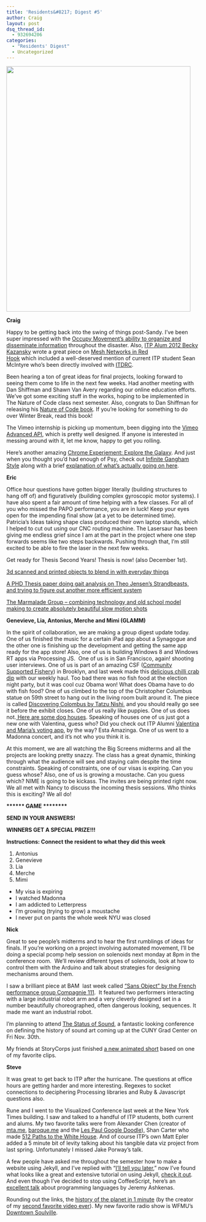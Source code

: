 ```yaml
---
title: 'Residents&#8217; Digest #5'
author: Craig
layout: post
dsq_thread_id:
  - 932694206
categories:
  - "Residents' Digest"
  - Uncategorized
---
```

<p><strong><strong><strong id="internal-source-marker_0.03519533690996468"><img src="https://lh3.googleusercontent.com/gbQSI3nixzzRkaFl_oiLY3ANXAR15HLnkloOxGVslLk3IaFcb2mjkJuqwjAxPp9Yj1O8CCywadl8q8eF6Vb9djRJzNi7BNi4q0HQDw7Vz1O3lGetVl0w" alt="" width="480px;" height="640px;" /></strong></strong></strong></p>
<p><strong>Craig</strong></p>
<p><strong></strong>Happy to be getting back into the swing of things post-Sandy. I’ve been super impressed with the <a href="http://interoccupy.net/occupysandy/" target="_blank">Occupy Movement’s ability to organize and disseminate information</a> throughout the disaster. Also, <a href="https://twitter.com/pondswimmer" target="_blank">ITP Alum 2012 Becky Kazansky</a> wrote a great piece on <a href="http://techpresident.com/news/23127/red-hook-mesh-network-connects-sandy-survivors-still-without-power" target="_blank">Mesh Networks in Red Hook</a> which included a well-deserved mention of current ITP student Sean McIntyre who’s been directly involved with <a href="http://www.itdrc.org/" target="_blank">ITDRC</a>.</p>
<p>Been hearing a ton of great ideas for final projects, looking forward to seeing them come to life in the next few weeks. Had another meeting with Dan Shiffman and Shawn Van Avery regarding our online education efforts. We’ve got some exciting stuff in the works, hoping to be implemented in The Nature of Code class next semester. Also, congrats to Dan Shiffman for releasing his <a href="http://natureofcode.com/">Nature of Code book</a>. If you’re looking for something to do over Winter Break, read this book!</p>
<p>The Vimeo internship is picking up momentum, been digging into the <a href="https://developer.vimeo.com/apis/advanced">Vimeo Advanced API</a>, which is pretty well designed. If anyone is interested in messing around with it, let me know, happy to get you rolling.</p>
<p>Here’s another amazing <a href="http://workshop.chromeexperiments.com/stars/">Chrome Experiement: Explore the Galaxy</a>. And just when you thought you’d had enough of Psy, check out <a href="http://static.echonest.com/InfiniteGangnamStyle/">Infinite Gangham Style</a> along with a brief <a href="http://musicmachinery.com/2012/10/28/infinite-gangnam-style/">explanation of what’s actually going on here</a>.</p>
<p><strong>Eric</strong></p>
<p><strong></strong>Office hour questions have gotten bigger literally (building structures to hang off of) and figuratively (building complex gyroscopic motor systems). I have also spent a fair amount of time helping with a few classes. For all of you who missed the PAPO performance, you are in luck! Keep your eyes open for the impending final show (at a yet to be determined time). Patricia’s Ideas taking shape class produced their own laptop stands, which I helped to cut out using our CNC routing machine. The Lasersaur has been giving me endless grief since I am at the part in the project where one step forwards seems like two steps backwards. Pushing through that, I’m still excited to be able to fire the laser in the next few weeks.</p>
<p>Get ready for Thesis Second Years! Thesis is now! (also December 1st).</p>
<p><a href="http://vimeo.com/43442146">3d scanned and printed objects to blend in with everyday things</a></p>
<p><a href="http://physastro.pomona.edu/wp-content/uploads/2012/09/thesis_ghassaei.pdf">A PHD Thesis paper doing gait analysis on Theo Jensen’s Strandbeasts, and trying to figure out another more efficient system</a></p>
<p><a href="http://vimeo.com/43455552">The Marmalade Group &#8211; combining technology and old school model making to create absolutely beautiful slow motion shots</a></p>
<p><strong>Genevieve, Lia, Antonius, Merche and Mimi (GLAMM)</strong></p>
<p><strong></strong>In the spirit of collaboration, we are making a group digest update today. One of us finished the music for a certain iPad app about a Synagogue and the other one is finishing up the development and getting the same app ready for the app store! Also, one of us is building Windows 8 and Windows RT apps via Processing JS.  One of us is in San Francisco, again! shooting user interviews. One of us is part of an amazing CSF (<a href="http://mermaidsgardennyc.com/csf/">Community Supported Fishery</a>) in Brooklyn, and last week made this <a href="http://www.foodrepublic.com/2012/01/06/chili-crab-dip-recipe?fb_action_ids=10100216846819365&amp;fb_action_types=og.likes&amp;fb_source=aggregation&amp;fb_aggregation_id=288381481237582">delicious chilli crab dip</a> with our weekly haul. Too bad there was no fish food at the election night party, but it was cool cuz Obama won! What does Obama have to do with fish food? One of us climbed to the top of the Christopher Columbus statue on 59th street to hang out in the living room built around it. The piece is called <a href="http://www.publicartfund.org/view/exhibitions/5495_discovering_columbus">Discovering Colombus by Tatzu Nishi</a>, and you should really go see it before the exhibit closes. One of us really like puppies. One of us does not.<a href="http://www.fastcodesign.com/1671250/amazingly-weird-architecture-for-dogs-from-mujis-creative-guru#2"> Here are some dog houses</a>. Speaking of houses one of us just got a new one with Valentina, guess who? Did you check out ITP Alumni <a href="http://m.votescope.us/app/webroot/desktop/#.UKadBYZxPIU">Valentina and Maria’s voting app</a>, by the way? Esta Amazinga. One of us went to a Madonna concert, and it’s not who you think it is.</p>
<p>At this moment, we are all watching the Big Screens midterms and all the projects are looking pretty snazzy. The class has a great dynamic, thinking through what the audience will see and staying calm despite the time constraints. Speaking of constraints, one of our visas is expiring. Can you guess whose? Also, one of us is growing a moustache. Can you guess which? NIME is going to be kickass. The invites are being printed right now. We all met with Nancy to discuss the incoming thesis sessions. Who thinks this is exciting? We all do!</p>
<p dir="ltr"><strong>****** GAME ********</strong></p>
<p dir="ltr"><strong>SEND IN YOUR ANSWERS! </strong></p>
<p dir="ltr"><strong>WINNERS GET A SPECIAL PRIZE!!!</strong></p>
<p><strong id="internal-source-marker_0.03519533690996468"> Instructions: Connect the resident to what they did this week</strong></p>
<ol>
<li>Antonius</li>
<li>Genevieve</li>
<li>Lia</li>
<li>Merche</li>
<li>Mimi</li>
</ol>
<ul>
<li>My visa is expiring</li>
<li>I watched Madonna</li>
<li>I am addicted to Letterpress</li>
<li>I’m growing (trying to grow) a moustache</li>
<li>I never put on pants the whole week NYU was closed</li>
</ul>
<p><strong>Nick</strong></p>
<p>Great to see people’s midterms and to hear the first rumblings of ideas for finals. If you’re working on a project involving automated movement, I’ll be doing a special pcomp help session on solenoids next monday at 8pm in the conference room.  We&#8217;ll review different types of solenoids, look at how to control them with the Arduino and talk about strategies for designing mechanisms around them.</p>
<p>I saw a brilliant piece at BAM  last week called <a href="https://vimeo.com/44158797">“Sans Object” by the French performance group Compagnie 111</a>.  It featured two performers interacting with a large industrial robot arm and a very cleverly designed set in a number beautifully choreographed, often dangerous looking, sequences. It made me want an industrial robot.</p>
<p>I’m planning to attend <a href="http://thestatusofsound.com/">The Status of Sound</a>, a fantastic looking conference on defining the history of sound art coming up at the CUNY Grad Center on Fri Nov. 30th.</p>
<p>My friends at StoryCorps just finished <a href="http://storycorps.org/animation/">a new animated short</a> based on one of my favorite clips.</p>
<p><strong>Steve</strong></p>
<p><strong></strong>It was great to get back to ITP after the hurricane. The questions at office hours are getting harder and more interesting. Regexes to socket connections to deciphering Processing libraries and Ruby &amp; Javascript questions also.</p>
<p>Rune and I went to the Visualized Conference last week at the New York Times building. I saw and talked to a handful of ITP students, both current and alums. My two favorite talks were from Alexander Chen (creator of <a href="http://mta.me/">mta.me</a>, <a href="http://baroque.me/">baroque.me</a> and the <a href="http://www.google.com/logos/2011/lespaul.html">Les Paul Google Doodle</a>), Shan Carter who made <a href="http://www.nytimes.com/interactive/2012/11/02/us/politics/paths-to-the-white-house.html">512 Paths to the White House</a>. And of course ITP’s own Matt Epler added a 5 minute bit of levity talking about his tangible data viz project from last spring. Unfortunately I missed Jake Porway’s talk.</p>
<p>A few people have asked me throughout the semester how to make a website using Jekyll, and I’ve replied with “<a href="http://www.youtube.com/watch?feature=player_detailpage&amp;v=dE-mxVxFXLg#t=98s">I’ll tell you later</a>,” now I’ve found what looks like a great and extensive tutorial on using Jekyll, <a href="http://hellarobots.com/2012/01/06/blogging-with-jekyll-quickstart.html">check it out</a>. And even though I’ve decided to stop using CoffeeScript, here’s an <a href="http://www.confreaks.com/videos/379-sunnyconf2010-keynote">excellent talk</a> about programming languages by Jeremy Ashkenas.</p>
<p>Rounding out the links, the <a href="http://apod.nasa.gov/apod/ap121114.html">history of the planet in 1 minute</a> (by the creator of my <a href="http://www.youtube.com/watch?v=zSgiXGELjbc&amp;feature=plcp">second favorite video ever</a>). My new favorite radio show is WFMU’s <a href="http://www.wfmu.org/playlists/SV">Downtown Soulville</a>.</p>

